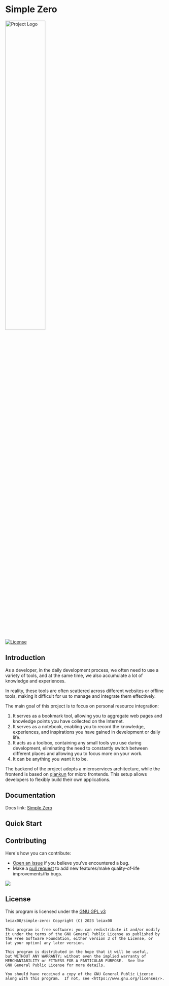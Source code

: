 # Simple Zero
<img src="https://oss.leiax00.cn/pics/favor/logo-simple_zero.png" alt="Project Logo" width="50%">

<div style="text-align: left">
  <a href="https://github.com/leiax00/simple-zero/blob/main/LICENSE">
    <img src="https://img.shields.io/github/license/leiax00/simple-zero?label=license&logo=github&color=f80&logoColor=fff" alt="License" />
  </a>
</div>

## Introduction
As a developer, in the daily development process, we often need to use a variety of tools, and at the same time, we also accumulate a lot of knowledge and experiences.

In reality, these tools are often scattered across different websites or offline tools, making it difficult for us to manage and integrate them effectively.

The main goal of this project is to focus on personal resource integration:
1. It serves as a bookmark tool, allowing you to aggregate web pages and knowledge points you have collected on the Internet.
2. It serves as a notebook, enabling you to record the knowledge, experiences, and inspirations you have gained in development or daily life.
3. It acts as a toolbox, containing any small tools you use during development, eliminating the need to constantly switch between different places and allowing you to focus more on your work.
4. It can be anything you want it to be.

The backend of the project adopts a microservices architecture, while the frontend is based on [qiankun](https://github.com/kuitos/qiankun#readme) for micro frontends. This setup allows developers to flexibly build their own applications.

## Documentation
Docs link: [Simple Zero](./docs/index.md)

## Quick Start


## Contributing
Here's how you can contribute:

  - [Open an issue](https://github.com/leiax00/simple-zero/issues) if you believe you've encountered a bug.
  - Make a [pull request](https://github.com/leiax00/simple-zero/pull) to add new features/make quality-of-life improvements/fix bugs.

<a href="https://github.com/leiax00/simple-zero/graphs/contributors">
  <img src="https://contrib.rocks/image?repo=leiax00/simple-zero" />
</a>

## License
This program is licensed under the [GNU GPL v3](https://www.gnu.org/licenses/gpl-3.0.txt)

```text
leiax00/simple-zero: Copyright (C) 2023 leiax00

This program is free software: you can redistribute it and/or modify
it under the terms of the GNU General Public License as published by
the Free Software Foundation, either version 3 of the License, or
(at your option) any later version.

This program is distributed in the hope that it will be useful,
but WITHOUT ANY WARRANTY; without even the implied warranty of
MERCHANTABILITY or FITNESS FOR A PARTICULAR PURPOSE.  See the
GNU General Public License for more details.

You should have received a copy of the GNU General Public License
along with this program.  If not, see <https://www.gnu.org/licenses/>.
```